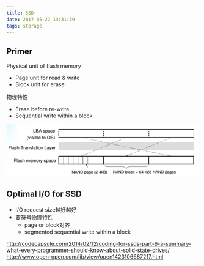 ```yaml
---
title: SSD
date: 2017-05-22 14:31:39
tags: storage
---
```


## Primer

Physical unit of flash memory
- Page
  unit for read & write
- Block
  unit for erase

物理特性
- Erase before re-write
- Sequential write within a block

![ssd](https://github.com/funkygao/blogassets/blob/master/img/ssd.png?raw=true)

## Optimal I/O for SSD

- I/O request size越好越好
- 要符号物理特性
  - page or block对齐
  - segmented sequential write within a block

http://codecapsule.com/2014/02/12/coding-for-ssds-part-6-a-summary-what-every-programmer-should-know-about-solid-state-drives/
http://www.open-open.com/lib/view/open1423106687217.html
